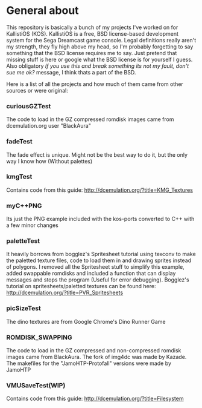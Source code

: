 # General about

This repository is basically a bunch of my projects I've worked on for KallistiOS (KOS). KallistiOS is a free, BSD license-based development system for the Sega Dreamcast game console. Legal definitions really aren't my strength, they fly high above my head, so I'm probably forgetting to say something that the BSD license requires me to say. Just pretend that missing stuff is here or google what the BSD license is for yourself I guess. Also obligatory *If you use this and break something its not my fault, don't sue me ok?* message, I think thats a part of the BSD.

Here is a list of all the projects and how much of them came from other sources or were original:

### curiousGZTest
The code to load in the GZ compressed romdisk images came from dcemulation.org user "BlackAura"

### fadeTest
The fade effect is unique. Might not be the best way to do it, but the only way I know how (Without palettes)

### kmgTest
Contains code from this guide: http://dcemulation.org/?title=KMG_Textures

### myC++PNG
Its just the PNG example included with the kos-ports converted to C++ with a few minor changes

### paletteTest
It heavily borrows from bogglez's Spritesheet tutorial using texconv to make the paletted texture files, code to load them in and drawing sprites instead of polygons. I removed all the Spritesheet stuff to simplify this example, added swappable romdisks and included a function that can display messages and stops the program (Useful for error debugging). Bogglez's tutorial on spritesheets/paletted textures can be found here: http://dcemulation.org/?title=PVR_Spritesheets

### picSizeTest
The dino textures are from Google Chrome's Dino Runner Game

### ROMDISK_SWAPPING
The code to load in the GZ compressed and non-compressed romdisk images came from BlackAura. The fork of img4dc was made by Kazade. The makefiles for the "JamoHTP-Protofall" versions were made by JamoHTP

### VMUSaveTest(WIP)
Contains code from this guide: http://dcemulation.org/?title=Filesystem